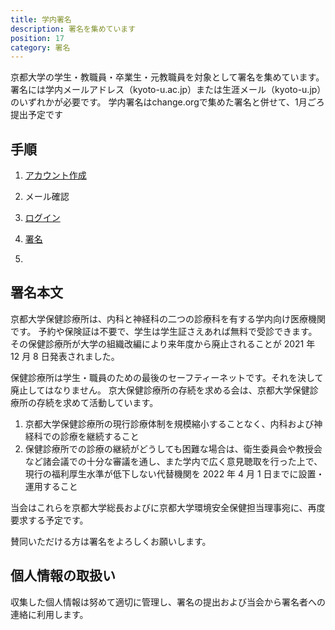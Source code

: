 ```yaml
---
title: 学内署名
description: 署名を集めています
position: 17
category: 署名
---
```



京都大学の学生・教職員・卒業生・元教職員を対象として署名を集めています。
署名には学内メールアドレス（kyoto-u.ac.jp）または生涯メール（kyoto-u.jp）のいずれかが必要です。
学内署名はchange.orgで集めた署名と併せて、1月ごろ提出予定です

## 手順


1. [アカウント作成](/signup)

1. メール確認

1. [ログイン](/signin)

1. [署名](/signature-edit)

1. <sign-out></sign-out>


## 署名本文

京都大学保健診療所は、内科と神経科の二つの診療科を有する学内向け医療機関です。
予約や保険証は不要で、学生は学生証さえあれば無料で受診できます。その保健診療所が大学の組織改編により来年度から廃止されることが 2021 年 12 月 8 日発表されました。

保健診療所は学生・職員のための最後のセーフティーネットです。それを決して廃止してはなりません。
京大保健診療所の存続を求める会は、京都大学保健診療所の存続を求めて活動しています。

1. 京都大学保健診療所の現行診療体制を規模縮小することなく、内科および神経科での診療を継続すること
2. 保健診療所での診療の継続がどうしても困難な場合は、衛生委員会や教授会など諸会議での十分な審議を通し、また学内で広く意見聴取を行った上で、現行の福利厚生水準が低下しない代替機関を 2022 年 4 月 1 日までに設置・運用すること


当会はこれらを京都大学総長およびに京都大学環境安全保健担当理事宛に、再度要求する予定です。

賛同いただける方は署名をよろしくお願いします。

## 個人情報の取扱い
収集した個人情報は努めて適切に管理し、署名の提出および当会から署名者への連絡に利用します。
